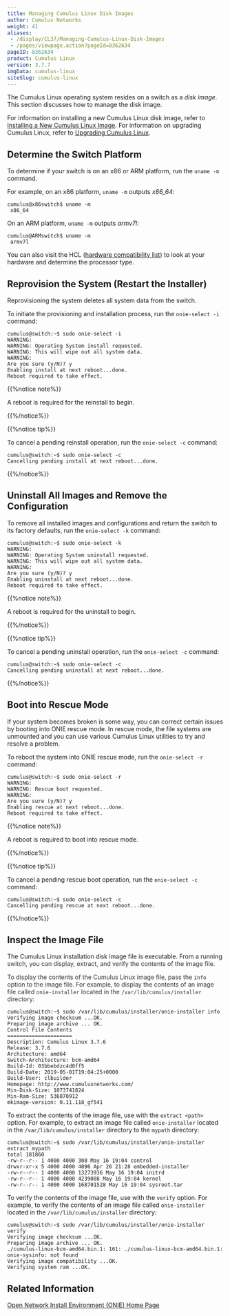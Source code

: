 ```yaml
---
title: Managing Cumulus Linux Disk Images
author: Cumulus Networks
weight: 41
aliases:
 - /display/CL37/Managing-Cumulus-Linux-Disk-Images
 - /pages/viewpage.action?pageId=8362634
pageID: 8362634
product: Cumulus Linux
version: 3.7.7
imgData: cumulus-linux
siteSlug: cumulus-linux
---
```

The Cumulus Linux operating system resides on a switch as a *disk
image*. This section discusses how to manage the disk image.

For information on installing a new Cumulus Linux disk image, refer to
[Installing a New Cumulus Linux
Image](/cumulus-linux/Installation-Management/Installing-a-New-Cumulus-Linux-Image).
For information on upgrading Cumulus Linux, refer to [Upgrading Cumulus
Linux](/cumulus-linux/Installation-Management/Upgrading-Cumulus-Linux).

## <span>Determine the Switch Platform</span>

To determine if your switch is on an x86 or ARM platform, run the `uname
-m` command.

For example, on an x86 platform, `uname -m` outputs *x86\_64*:

    cumulus@x86switch$ uname -m
     x86_64

On an ARM platform, `uname -m` outputs *armv7l*:

    cumulus@ARMswitch$ uname -m
     armv7l

You can also visit the HCL ([hardware compatibility
list](http://cumulusnetworks.com/support/linux-hardware-compatibility-list/))
to look at your hardware and determine the processor type.

## <span>Reprovision the System (Restart the Installer)</span>

Reprovisioning the system deletes all system data from the switch.

To initiate the provisioning and installation process, run the
`onie-select -i` command:

    cumulus@switch:~$ sudo onie-select -i
    WARNING:
    WARNING: Operating System install requested.
    WARNING: This will wipe out all system data.
    WARNING:
    Are you sure (y/N)? y
    Enabling install at next reboot...done.
    Reboot required to take effect.

{{%notice note%}}

A reboot is required for the reinstall to begin.

{{%/notice%}}

{{%notice tip%}}

To cancel a pending reinstall operation, run the `onie-select -c`
command:

    cumulus@switch:~$ sudo onie-select -c
    Cancelling pending install at next reboot...done.

{{%/notice%}}

## <span>Uninstall All Images and Remove the Configuration</span>

To remove all installed images and configurations and return the switch
to its factory defaults, run the `onie-select -k` command:

    cumulus@switch:~$ sudo onie-select -k
    WARNING:
    WARNING: Operating System uninstall requested.
    WARNING: This will wipe out all system data.
    WARNING:
    Are you sure (y/N)? y
    Enabling uninstall at next reboot...done.
    Reboot required to take effect.

{{%notice note%}}

A reboot is required for the uninstall to begin.

{{%/notice%}}

{{%notice tip%}}

To cancel a pending uninstall operation, run the `onie-select -c`
command:

    cumulus@switch:~$ sudo onie-select -c
    Cancelling pending uninstall at next reboot...done.

{{%/notice%}}

## <span>Boot into Rescue Mode</span>

If your system becomes broken is some way, you can correct certain
issues by booting into ONIE rescue mode. In rescue mode, the file
systems are unmounted and you can use various Cumulus Linux utilities to
try and resolve a problem.

To reboot the system into ONIE rescue mode, run the `onie-select -r`
command:

    cumulus@switch:~$ sudo onie-select -r
    WARNING:
    WARNING: Rescue boot requested.
    WARNING:
    Are you sure (y/N)? y
    Enabling rescue at next reboot...done.
    Reboot required to take effect.

{{%notice note%}}

A reboot is required to boot into rescue mode.

{{%/notice%}}

{{%notice tip%}}

To cancel a pending rescue boot operation, run the `onie-select -c`
command:

    cumulus@switch:~$ sudo onie-select -c
    Cancelling pending rescue at next reboot...done.

{{%/notice%}}

## <span>Inspect the Image File</span>

The Cumulus Linux installation disk image file is executable. From a
running <span style="color: #333333;"> switch, you can display, extract,
and verify the contents of the image file. </span>

<span style="color: #333333;"> To display the contents of the Cumulus
Linux image file, pass the `info` option to the image file. For example,
to display the contents of an image file called `onie-installer` located
in the `/var/lib/cumulus/installer` directory: </span>

    cumulus@switch:~$ sudo /var/lib/cumulus/installer/onie-installer info 
    Verifying image checksum ...OK. 
    Preparing image archive ... OK. 
    Control File Contents 
    ===================== 
    Description: Cumulus Linux 3.7.6 
    Release: 3.7.6 
    Architecture: amd64 
    Switch-Architecture: bcm-amd64 
    Build-Id: 03bbebdzc4d0ff5 
    Build-Date: 2019-05-01T19:04:25+0000 
    Build-User: clbuilder 
    Homepage: http://www.cumulusnetworks.com/ 
    Min-Disk-Size: 1073741824 
    Min-Ram-Size: 536870912 
    mkimage-version: 0.11.118_gf541

To extract the contents of the image file, use with the `extract <path>`
option. For example, to extract an image file called `onie-installer`
located in the `/var/lib/cumulus/installer` directory to the `mypath`
directory:

    cumulus@switch:~$ sudo /var/lib/cumulus/installer/onie-installer extract mypath 
    total 181860 
    -rw-r--r-- 1 4000 4000 308 May 16 19:04 control 
    drwxr-xr-x 5 4000 4000 4096 Apr 26 21:28 embedded-installer 
    -rw-r--r-- 1 4000 4000 13273936 May 16 19:04 initrd 
    -rw-r--r-- 1 4000 4000 4239088 May 16 19:04 kernel 
    -rw-r--r-- 1 4000 4000 168701528 May 16 19:04 sysroot.tar

To verify the contents of the image file, use with the `verify` option.
For example, to verify the contents of an image file called
`onie-installer` located in the `/var/lib/cumulus/installer` directory:

    cumulus@switch:~$ sudo /var/lib/cumulus/installer/onie-installer verify 
    Verifying image checksum ...OK. 
    Preparing image archive ... OK. 
    ./cumulus-linux-bcm-amd64.bin.1: 161: ./cumulus-linux-bcm-amd64.bin.1: onie-sysinfo: not found 
    Verifying image compatibility ...OK. 
    Verifying system ram ...OK.

## <span>Related Information</span>

[Open Network Install Environment (ONIE) Home
Page](http://opencomputeproject.github.io/onie/)

<article id="html-search-results" class="ht-content" style="display: none;">

</article>

<footer id="ht-footer">

</footer>
